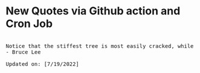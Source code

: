 # New Quotes via Github action and Cron Job

<pre>
<!-- #quote -->
Notice that the stiffest tree is most easily cracked, while the bamboo or willow survives by bending with the wind.
- Bruce Lee

Updated on: [7/19/2022]
<!-- #quoteEnd -->
</pre>
